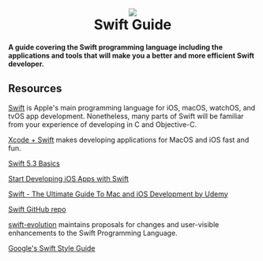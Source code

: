 <h1 align="center">
 <img src="https://user-images.githubusercontent.com/45159366/93719675-03949c00-fb39-11ea-8f81-bf4cd544c17f.png">
  <br />
  Swift Guide
</h1>

#### A guide covering the Swift programming language including the applications and tools that will make you a better and more efficient Swift developer.

## Resources

[Swift](https://developer.apple.com/swift/) is Apple's main programming language for iOS, macOS, watchOS, and tvOS app development. Nonetheless, many parts of Swift will be familiar from your experience of developing in C and Objective-C.

[Xcode + Swift](https://developer.apple.com/swift/resources/) makes developing applications for MacOS and iOS fast and fun.

[Swift 5.3 Basics](https://docs.swift.org/swift-book/LanguageGuide/TheBasics.html)

[Start Developing iOS Apps with Swift](https://developer.apple.com/library/archive/referencelibrary/GettingStarted/DevelopiOSAppsSwift/)

[Swift - The Ultimate Guide To Mac and iOS Development by Udemy](https://www.udemy.com/course/swift-ios-mac/)

[Swift GitHub repo](https://github.com/apple/swift)

[swift-evolution](https://github.com/apple/swift-evolution) maintains proposals for changes and user-visible enhancements to the Swift Programming Language. 

[Google's Swift Style Guide](https://google.github.io/swift/)
